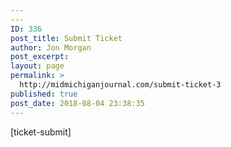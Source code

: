 ```yaml
---
---
ID: 336
post_title: Submit Ticket
author: Jon Morgan
post_excerpt:
layout: page
permalink: >
  http://midmichiganjournal.com/submit-ticket-3
published: true
post_date: 2018-08-04 23:38:35
---
```

[ticket-submit]